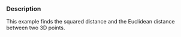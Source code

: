 ### Description
This example finds the squared distance and the Euclidean distance between two 3D points. 

